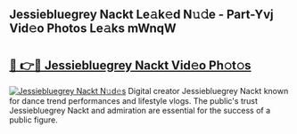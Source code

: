 ## Jessiebluegrey Nackt Le𝚊k𝚎d N𝚞𝚍e - Part-Yvj Vid𝚎o Photos Le𝚊ks mWnqW

# <h2><a href="http://fb9tw6g.evod.top/?m=Jessiebluegrey+Nackt">🔗 👉🔴 Jessiebluegrey Nackt Vid𝚎o Ph𝚘t𝚘s</a></h2>

[![Jessiebluegrey Nackt N𝚞d𝚎s](https://i.imgur.com/8V9OHl7.gif)](http://fb9tw6g.evod.top/?m=Jessiebluegrey+Nackt)
Digital creator Jessiebluegrey Nackt known for dance trend performances and lifestyle vlogs. The public's trust Jessiebluegrey Nackt and admiration are essential for the success of a public figure. 
